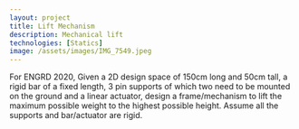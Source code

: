 ```yaml
---
layout: project
title: Lift Mechanism
description: Mechanical lift
technologies: [Statics]
image: /assets/images/IMG_7549.jpeg 
---
```


For ENGRD 2020, Given a 2D design space of 150cm long and 50cm tall, a rigid bar of a fixed length, 3 pin supports of which two need to be mounted on the ground and a linear actuator, design a frame/mechanism to lift the maximum possible weight to the highest possible height. Assume all the supports and bar/actuator are rigid.
